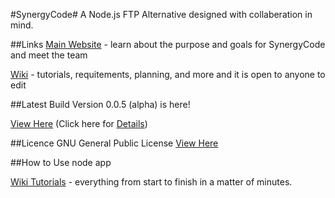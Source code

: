 #SynergyCode#
A Node.js FTP Alternative designed with collaberation in mind.

##Links
[Main Website](http://www.synergycode.org/) - learn about the purpose and goals for SynergyCode and meet the team

[Wiki](http://wiki.synergycode.org/) - tutorials, requitements, planning, and more and it is open to anyone to edit


##Latest Build
Version 0.0.5 (alpha) is here!

[View Here](https://github.com/GalaxyProgramming/SynergyCode/releases/tag/v0.0.5) (Click here for [Details](http://www.synergycode.org/weekly-updates/))

##Licence
GNU General Public License
[View Here](https://github.com/GalaxyProgramming/SynergyCode/blob/master/LICENSE)

##How to Use
	node app
	
[Wiki Tutorials](http://wiki.synergycode.org/index.php?title=Tutorials) - everything from start to finish in a matter of minutes.
